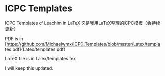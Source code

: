 # ICPC Templates
ICPC Templates of Leachim in LaTeX
这是我用LaTeX整理的ICPC模板（会持续更新）

PDF is in [https://github.com/Michaelwmx/ICPC_Templates/blob/master/Latex/templates.pdf]{Latex/templates.pdf}

LaTeX file is in Latex/templates.tex

I will keep this updated.
